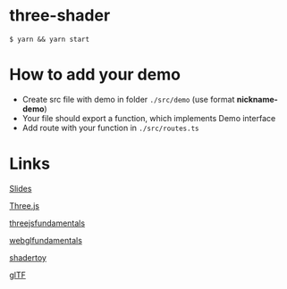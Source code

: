 # three-shader

    $ yarn && yarn start

# How to add your demo

- Create src file with demo in folder `./src/demo` (use format **nickname-demo**)
- Your file should export a function, which implements Demo interface
- Add route with your function in `./src/routes.ts`

# Links

[Slides](https://docs.google.com/presentation/d/1ZKascHVy7O_RwH-c1I8cAjF5H17dZN1eaPHnK2PS-RM/edit?usp=sharing)

[Three.js](https://threejs.org/)

[threejsfundamentals](https://threejsfundamentals.org/)

[webglfundamentals](https://webglfundamentals.org/)

[shadertoy](https://www.shadertoy.com/)

[glTF](https://github.com/KhronosGroup/glTF)
